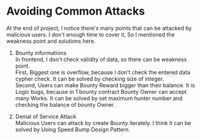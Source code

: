 # Avoiding Common Attacks

At the end of project, I notice there's many points that can be attacked by malicious users.
I don't enough time to cover it, So I mentioned the weakness point and solutions here.

1. Bounty informations  
In frontend, I don't check validity of data, so there can be weakness point.  
First, Biggest one is overflow, because I don't check the entered data cypher check. It can be solved by checking size of integer.  
Second, Users can make Bounty Reward bigger than their balance. It is Logic bugs, because in 1 bounty contract Bounty Owner can accept many Works.
It can be solved by set maximum hunter number and checking the balance of bounty Owner.

2. Denial of Service Attack  
Malicious Users can attack by create Bounty iterately. I think it can be solved by Using Speed Bump Design Pattern.
